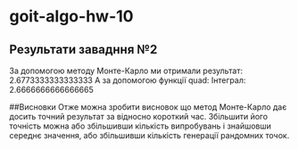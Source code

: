 # goit-algo-hw-10
## Результати завадння №2

За допомогою методу Монте-Карло ми отримали результат: 2.6773333333333333
А за допомогою функції quad: Інтеграл:  2.6666666666666665

##Висновки
Отже можна зробити висновок що метод Монте-Карло дає досить точний результат за відносно короткий час. Збільшити його точність можна або збільшивши кількість випробувань і знайшовши середнє значення, або збільшивши кількість генерації рандомних точок.
